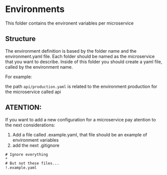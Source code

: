 # Environments

This folder contains the environent variables per microservice

## Structure

The environment definition is based by the folder name and the environment.yaml file. Each folder should be named as the microservice that you want to describe. Inside of this folder you should create a yaml file, called by the environment name. 

For example:

the path `api/production.yaml` is related to the environment production for the microservice called api

## ATENTION:

If you want to add a new configuration for a microservice pay atention to the next considerations:

1. Add a file called .example.yaml, that file should be an example of environment variables
2. add the next .gitignore 

```
# Ignore everything
*
# But not these files...
!.example.yaml
```